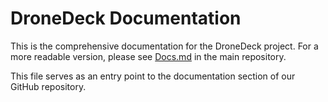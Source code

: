 # DroneDeck Documentation

This is the comprehensive documentation for the DroneDeck project. For a more readable version, please see [Docs.md](../Docs.md) in the main repository.

This file serves as an entry point to the documentation section of our GitHub repository.
